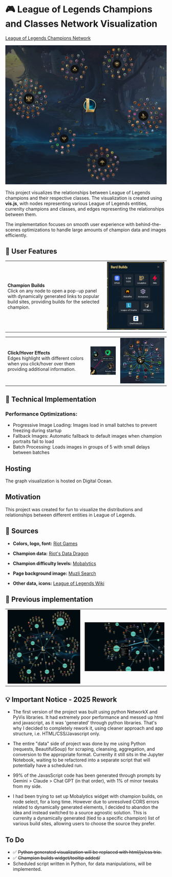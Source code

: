 # 🎮 League of Legends Champions and Classes Network Visualization

[League of Legends Champions Network](https://lol-champion-builds-d6r5z.ondigitalocean.app/)

<img src="./readme/lol-champs-network.png">

This project visualizes the relationships between League of Legends champions and their respective classes. The visualization is created using __vis.js__, with nodes representing various League of Legends entities, currenlty champions and classes, and edges representing the relationships between them.

The implementation focuses on smooth user experience with behind-the-scenes optimizations to handle large amounts of champion data and images efficiently.


## 💎 User Features

<table><tr><td><b>Champion Builds</b><br>Click on any node to open a pop-up panel with dynamically generated links to popular build sites, providing builds for the selected champion.</td><td><img width='700' src="./readme/lol-champs-network-s2.png"></td></tr></table>

<table><tr><td><b>Click/Hover Effects</b><br>Edges highlight with different colors when you click/hover over them providing additional information.</td><td><img src="./readme/lol-champs-network-s3.png"></td><td><img src="./readme/lol-champs-network-s1.png"></td></tr></table>

## 🔨 Technical Implementation

### Performance Optimizations:

- Progressive Image Loading: Images load in small batches to prevent freezing during startup
- Fallback Images: Automatic fallback to default images when champion portraits fail to load
- Batch Processing: Loads images in groups of 5 with small delays between batches

## Hosting

The graph visualization is hosted on Digital Ocean.

## Motivation

This project was created for fun to visualize the distributions and relationships between different entities in League of Legends.

## 🧲 Sources

- **Colors, logo, font:** [Riot Games](https://brand.riotgames.com/en-us/league-of-legends/fundamentals)

- **Champion data:** [Riot's Data Dragon](https://developer.riotgames.com/docs/lol) 

- **Champion difficulty levels:** [Mobalytics](https://mobalytics.gg/lol)

- **Page background image:** [Muzli Search](https://search.muz.li/OGExNmFiZWVj)

- **Other data, icons:** [League of Legends Wiki](https://leagueoflegends.fandom.com/wiki/League_of_Legends_Wiki)

## 🚧 Previous implementation

<table><tr><td><img src="./readme/lol-champs-network-old-0.png"></td><td><img src="./readme/lol-champs-network-old-1.png"></td></tr></table>


## 💡 Important Notice - 2025 Rework

- The first version of the project was built using python NetworkX and PyVis libraries. It had extremely poor performance and messed up html and javascript, as it was 'generated' through python libraries. That's why I decided to completely rework it, using cleaner approach and app structure, i.e. HTML/CSS/Javascript only.

- The entire "data" side of project was done by me using Python (requests, BeautifulSoup) for scraping, cleansing, aggregation, and conversion to the appropriate format. Currenlty it still sits in the Jupyter Notebook, waiting to be refactored into a separate script that will potentially have a scheduled run.

- 99% of the JavasScript code has been generated through prompts by Gemini > Claude > Chat GPT (in that order), with 1% of minor tweaks from my side. 

- I had been trying to set up Mobalytics widget with champion builds, on node select, for a long time. However due to unresolved CORS errors related to dynamically generated elements, I decided to abandon the idea and instead switched to a source agnostic solution. This is currenlty a dynamically generated (tied to a specific champion) list of various build sites, allowing users to choose the source they prefer.

## To Do

- ✅ ~~Python generated visualization will be replaced with html/js/css trio.~~ 
- ✅ ~~Champion builds widget/tooltip added/~~
- Scheduled script written in Python, for data manipulations, will be implemented. 
